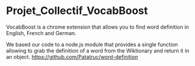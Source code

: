 # Projet_Collectif_VocabBoost 

VocabBoost is a chrome extension that allows you to find word definition in English, French and German. 

We based our code to a node.js module that provides a single function allowing to grab the definition of a word from the Wiktionary and return it in an object.
https://github.com/Patatruc/word-definition 
